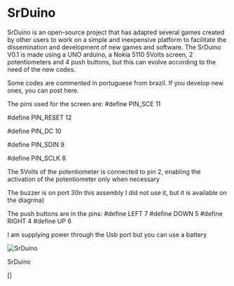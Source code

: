 # SrDuino
SrDuino is an open-source project that has adapted several games created by other users to work on a simple and inexpensive platform to facilitate the dissemination and development of new games and software.
The SrDuino V0.1 is made using a UNO arduino, a Nokia 5110 5Volts screen, 2 potentiometers and 4 push buttons, but this can evolve according to the need of the new codes.

Some codes are commented in portuguese from brazil.
If you develop new ones, you can post here.


The pins used for the screen are:
#define PIN_SCE   11

#define PIN_RESET 12

#define PIN_DC    10

#define PIN_SDIN  9

#define PIN_SCLK  8

The 5Volts of the potentiometer is connected to pin 2, enabling the activation of the potentiometer only when necessary

The buzzer is on port 3(In this assembly I did not use it, but it is available on the diagrma)

The push buttons are in the pins: 
#define LEFT 7
#define DOWN 5
#define RIGHT 4
#define UP 6

I am supplying power through the Usb port but you can use a battery
<div class="imagemMateria imgC">
    <img width="" height="" title="SrDuino" alt="SrDuino"
         src="sites/default/files/uploads/restoDoCaminho"/>
    <p>SrDuino</p> []
</div>
